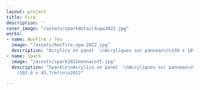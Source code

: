 ```yaml
---
layout: project
title: Fire
description: ''
cover_image: "/assets/sparkdetail4vpw2022.jpg"
works:
- name: Bonfire / feu
  image: "/assets/bonfire-vpw-2022.jpg"
  description: "Acrylics on panel  \nAcryliques sur panneau\n\n30 x 18\" (76 x 47.5cm)\n\n2022"
- name: Spark
  image: "/assets/spark2022wonnacott.jpg"
  description: "Spark\n\nAcrylics on panel  \nAcryliques sur panneau\n\n40 x 18\"
    (101.6 x 45.7cm)\n\n2022"

---
```

